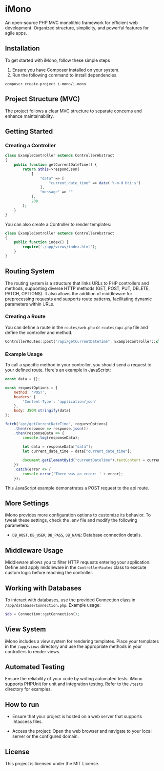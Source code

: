 # iMono
An open-source PHP MVC monolithic framework for efficient web development. Organized structure, simplicity, and powerful features for agile apps.

## Installation
To get started with iMono, follow these simple steps

1. Ensure you have Composer installed on your system.
2. Run the following command to install dependencies.

```
composer create-project i-mono/i-mono
```

## Project Structure (MVC)
The project follows a clear MVC structure to separate concerns and enhance maintainability.

## Getting Started

### Creating a Controller
```php
class ExampleController extends ControllerAbstract
{
    public function getCurrentDateTime() {
        return $this->respondJson(
            [
                "data" => [
                    "current_date_time" => date('Y-m-d H:i:s')
                ],
                "message" => ""
            ],
            200
        );
    }
}
```

You can also create a Controller to render templates:
```php
class ExampleController extends ControllerAbstract
{
    public function index() {
        require('./app/views/index.html');
    }
}
```

## Routing System
The routing system is a structure that links URLs to PHP controllers and methods, supporting diverse HTTP methods (GET, POST, PUT, DELETE, PATCH, OPTIONS). It also allows the addition of middleware for preprocessing requests and supports route patterns, facilitating dynamic parameters within URLs.

### Creating a Route
You can define a route in the ```routes/web.php``` or ```routes/api.php``` file and define the controller and method.
```php
ControllerRoutes::post("/api/getCurrentDateTime", ExampleController::class, "getCurrentDateTime");
```

### Example Usage
To call a specific method in your controller, you should send a request to your defined route. Here's an example in JavaScript:
```javascript
const data = {};

const requestOptions = {
    method: 'POST',
    headers: {
        'Content-Type': 'application/json'
    },
    body: JSON.stringify(data)
};

fetch('api/getCurrentDateTime', requestOptions)
    .then(response => response.json())
    .then(responseData => {
        console.log(responseData);
                
        let data = responseData["data"];
        let current_date_time = data["current_date_time"];

        document.getElementById("currentDateTime").textContent = current_date_time;
    })
    .catch(error => {
        console.error('There was an error: ' + error);
    });
```

This JavaScript example demonstrates a POST request to the api route.

## More Settings
iMono provides more configuration options to customize its behavior. To tweak these settings, check the .env file and modify the following parameters:
- ```DB_HOST```, ```DB_USER```, ```DB_PASS```, ```DB_NAME```: Database connection details.

## Middleware Usage
Middleware allows you to filter HTTP requests entering your application. Define and apply middleware in the ```ControllerRoutes``` class to execute custom logic before reaching the controller.

## Working with Databases
To interact with databases, use the provided Connection class in ```/app/database/Connection.php```. Example usage:
```php
$db = Connection::getConnection();
```

## View System
iMono includes a view system for rendering templates. Place your templates in the ```/app/views``` directory and use the appropriate methods in your controllers to render views.

## Automated Testing
Ensure the reliability of your code by writing automated tests. iMono supports PHPUnit for unit and integration testing. Refer to the ```/tests``` directory for examples.

## How to run
- Ensure that your project is hosted on a web server that supports .htaccess files.

- Access the project: Open the web browser and navigate to your local server or the configured domain.


## License
This project is licensed under the MIT License.
